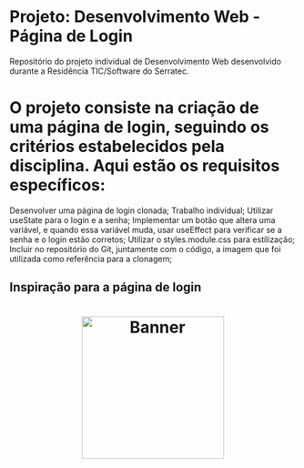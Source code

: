 # Projeto: Desenvolvimento Web - Página de Login
Repositório do projeto individual de Desenvolvimento Web desenvolvido durante a Residência TIC/Software do Serratec.

# O projeto consiste na criação de uma página de login, seguindo os critérios estabelecidos pela disciplina. Aqui estão os requisitos específicos:
Desenvolver uma página de login clonada; 
Trabalho individual; 
Utilizar useState para o login e a senha; 
Implementar um botão que altera uma variável, e quando essa variável muda, usar useEffect para verificar se a senha e o login estão corretos; 
Utilizar o styles.module.css para estilização; 
Incluir no repositório do Git, juntamente com o código, a imagem que foi utilizada como referência para a clonagem; 

## Inspiração para a página de login
<h1 align="center">
    <a href="[https://www.netflix.com/login](https://www.starplus.com/pt-br/login)">
        <img alt="Banner" title="Clique para ser redirecionado ao site original" style="object-fit: cover; height:250px;" src="ImagemReferência/StarPlusReferencia.png"  />
    </a>
</h1>
